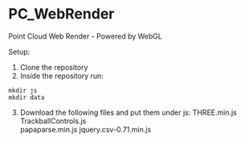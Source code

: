 # PC_WebRender
Point Cloud Web Render - Powered by WebGL

Setup:

1. Clone the repository
2. Inside the repository run:
```
mkdir js
mkdir data
```
3. Download the following files and put them under js:
THREE.min.js
TrackballControls.js   
papaparse.min.js
jquery.csv-0.71.min.js 
